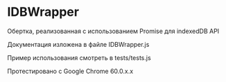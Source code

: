 # IDBWrapper
Обертка, реализованная с использованием Promise для indexedDB API

Документация изложена в файле IDBWrapper.js

Пример использования смотреть в tests/tests.js

Протестировано c Google Chrome 60.0.x.x

